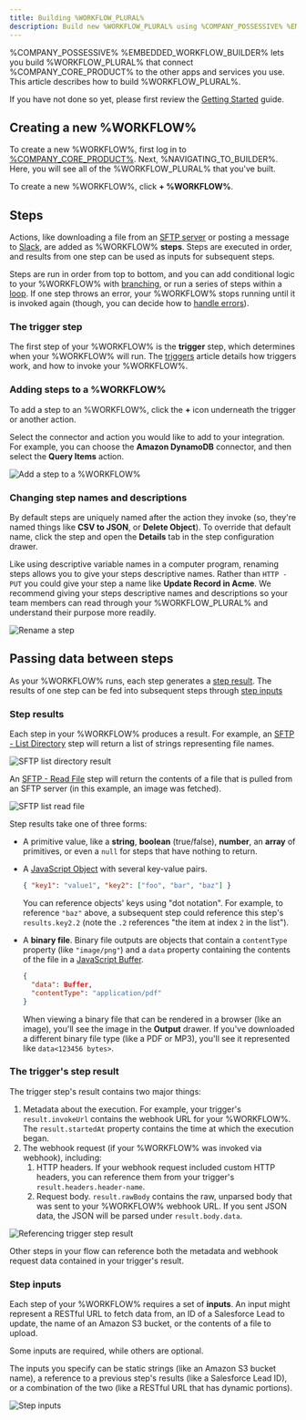```yaml
---
title: Building %WORKFLOW_PLURAL%
description: Build new %WORKFLOW_PLURAL% using %COMPANY_POSSESSIVE% %EMBEDDED_WORKFLOW_BUILDER%
---
```


%COMPANY_POSSESSIVE% %EMBEDDED_WORKFLOW_BUILDER% lets you build %WORKFLOW_PLURAL% that connect %COMPANY_CORE_PRODUCT% to the other apps and services you use.
This article describes how to build %WORKFLOW_PLURAL%.

If you have not done so yet, please first review the [Getting Started](./get-started.md) guide.

## Creating a new %WORKFLOW%

To create a new %WORKFLOW%, first log in to [%COMPANY_CORE_PRODUCT%](%APP_LOGIN_URL%).
Next, %NAVIGATING_TO_BUILDER%.
Here, you will see all of the %WORKFLOW_PLURAL% that you've built.

To create a new %WORKFLOW%, click **+ %WORKFLOW%**.

## Steps

Actions, like downloading a file from an [SFTP server](./connectors/sftp.md) or posting a message to [Slack](./connectors/slack.md), are added as %WORKFLOW% **steps**.
Steps are executed in order, and results from one step can be used as inputs for subsequent steps.

Steps are run in order from top to bottom, and you can add conditional logic to your %WORKFLOW% with [branching](./branching.md), or run a series of steps within a [loop](./looping.md).
If one step throws an error, your %WORKFLOW% stops running until it is invoked again (though, you can decide how to [handle errors](./error-handling.md)).

### The trigger step

The first step of your %WORKFLOW% is the **trigger** step, which determines when your %WORKFLOW% will run.
The [triggers](./triggering.md) article details how triggers work, and how to invoke your %WORKFLOW%.

### Adding steps to a %WORKFLOW%

To add a step to an %WORKFLOW%, click the **+** icon underneath the trigger or another action.

Select the connector and action you would like to add to your integration.
For example, you can choose the **Amazon DynamoDB** connector, and then select the **Query Items** action.

![Add a step to a %WORKFLOW%](./assets/building/add-step.png)

### Changing step names and descriptions

By default steps are uniquely named after the action they invoke (so, they're named things like **CSV to JSON**, or **Delete Object**).
To override that default name, click the step and open the **Details** tab in the step configuration drawer.

Like using descriptive variable names in a computer program, renaming steps allows you to give your steps descriptive names.
Rather than `HTTP - PUT` you could give your step a name like **Update Record in Acme**.
We recommend giving your steps descriptive names and descriptions so your team members can read through your %WORKFLOW_PLURAL% and understand their purpose more readily.

![Rename a step](./assets/building/rename-step.png)

## Passing data between steps

As your %WORKFLOW% runs, each step generates a [step result](#step-results).
The results of one step can be fed into subsequent steps through [step inputs](#step-inputs)

### Step results

Each step in your %WORKFLOW% produces a result.
For example, an [SFTP - List Directory](./connectors/sftp.md#list-directory) step will return a list of strings representing file names.

![SFTP list directory result](./assets/building/sftp-list-directory.png)

An [SFTP - Read File](./connectors/sftp.md#read-file) step will return the contents of a file that is pulled from an SFTP server (in this example, an image was fetched).

![SFTP list read file](./assets/building/sftp-read-file.png)

Step results take one of three forms:

- A primitive value, like a **string**, **boolean** (true/false), **number**, an **array** of primitives, or even a `null` for steps that have nothing to return.
- A [JavaScript Object](https://developer.mozilla.org/en-US/docs/Web/JavaScript/Reference/Global_Objects/Object) with several key-value pairs.

  ```json
  { "key1": "value1", "key2": ["foo", "bar", "baz"] }
  ```

  You can reference objects' keys using "dot notation".
  For example, to reference `"baz"` above, a subsequent step could reference this step's `results.key2.2` (note the `.2` references "the item at index `2` in the list").

- A **binary file**.
  Binary file outputs are objects that contain a `contentType` property (like `"image/png"`) and a `data` property containing the contents of the file in a [JavaScript Buffer](https://nodejs.org/api/buffer.html).

  ```json
  {
    "data": Buffer,
    "contentType": "application/pdf"
  }
  ```

  When viewing a binary file that can be rendered in a browser (like an image), you'll see the image in the **Output** drawer.
  If you've downloaded a different binary file type (like a PDF or MP3), you'll see it represented like `data<123456 bytes>`.

### The trigger's step result

The trigger step's result contains two major things:

1. Metadata about the execution.
   For example, your trigger's `result.invokeUrl` contains the webhook URL for your %WORKFLOW%.
   The `result.startedAt` property contains the time at which the execution began.
2. The webhook request (if your %WORKFLOW% was invoked via webhook), including:
   1. HTTP headers. If your webhook request included custom HTTP headers, you can reference them from your trigger's `result.headers.header-name`.
   2. Request body. `result.rawBody` contains the raw, unparsed body that was sent to your %WORKFLOW% webhook URL. If you sent JSON data, the JSON will be parsed under `result.body.data`.

![Referencing trigger step result](./assets/building/trigger-step-result.png)

Other steps in your flow can reference both the metadata and webhook request data contained in your trigger's result.

### Step inputs

Each step of your %WORKFLOW% requires a set of **inputs**.
An input might represent a RESTful URL to fetch data from, an ID of a Salesforce Lead to update, the name of an Amazon S3 bucket, or the contents of a file to upload.

Some inputs are required, while others are optional.

The inputs you specify can be static strings (like an Amazon S3 bucket name), a reference to a previous step's results (like a Salesforce Lead ID), or a combination of the two (like a RESTful URL that has dynamic portions).

![Step inputs](./assets/building/step-inputs.png)
